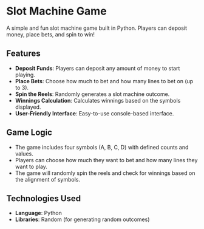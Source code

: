 # Slot Machine Game

A simple and fun slot machine game built in Python. Players can deposit money, place bets, and spin to win!

## Features

- **Deposit Funds**: Players can deposit any amount of money to start playing.
- **Place Bets**: Choose how much to bet and how many lines to bet on (up to 3).
- **Spin the Reels**: Randomly generates a slot machine outcome.
- **Winnings Calculation**: Calculates winnings based on the symbols displayed.
- **User-Friendly Interface**: Easy-to-use console-based interface.

## Game Logic

- The game includes four symbols (A, B, C, D) with defined counts and values.
- Players can choose how much they want to bet and how many lines they want to play.
- The game will randomly spin the reels and check for winnings based on the alignment of symbols.

## Technologies Used

- **Language**: Python
- **Libraries**: Random (for generating random outcomes)

